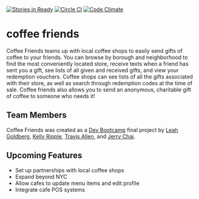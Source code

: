 [![Stories in Ready](https://badge.waffle.io/nyc-fireflies-2015/coffee-mates.png?label=ready&title=Ready)](https://waffle.io/nyc-fireflies-2015/coffee-mates) [![Circle CI](https://circleci.com/gh/leahgoldberg/coffee-friends.svg?style=svg)](https://circleci.com/gh/leahgoldberg/coffee-friends) [![Code Climate](https://codeclimate.com/github/nyc-fireflies-2015/mojoe/badges/gpa.svg)](https://codeclimate.com/github/nyc-fireflies-2015/mojoe)

# coffee friends

Coffee Friends teams up with local coffee shops to easily send gifts of coffee to your friends. You can browse by borough and neighborhood to find the most conveniently located store, receive texts when a friend has sent you a gift, see lists of all given and received gifts, and view your redemption vouchers. Coffee shops can see lists of all the gifts associated with their store, as well as search through redemption codes at the time of sale. Coffee friends also allows you to send an anonymous, charitable gift of coffee to someone who needs it!

## Team Members

Coffee Friends was created as a [Dev Bootcamp](https://devbootcamp.com) final project by [Leah Goldberg](https://github.com/leahgoldberg), [Kelly Ripple](https://github.com/kripple), [Travis Allen](https://github.com/trallen91), and [Jerry Chai](https://github.com/jchai002). 

## Upcoming Features

* Set up partnerships with local coffee shops
* Expand beyond NYC
* Allow cafes to update menu items and edit profile
* Integrate cafe POS systems